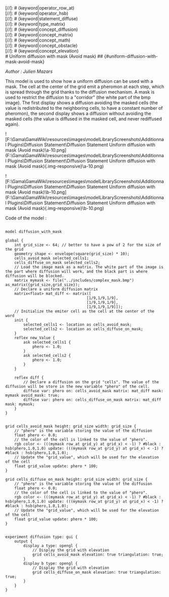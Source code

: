 [//]: # (keyword|operator_as_matrix)
<div class='gama-keyword-style' id ='102_0_193_operator-as-matrix'></div>
[//]: # (keyword|operator_row_at)
<div class='gama-keyword-style' id ='102_1_462_operator-row-at'></div>
[//]: # (keyword|operator_hsb)
<div class='gama-keyword-style' id ='102_2_324_operator-hsb'></div>
[//]: # (keyword|statement_diffuse)
<div class='gama-keyword-style' id ='102_3_580_statement-diffuse'></div>
[//]: # (keyword|type_matrix)
<div class='gama-keyword-style' id ='102_4_1556_type-matrix'></div>
[//]: # (keyword|concept_diffusion)
<div class='gama-keyword-style' id ='102_5_1602_concept-diffusion'></div>
[//]: # (keyword|concept_matrix)
<div class='gama-keyword-style' id ='102_6_70_concept-matrix'></div>
[//]: # (keyword|concept_math)
<div class='gama-keyword-style' id ='102_7_69_concept-math'></div>
[//]: # (keyword|concept_obstacle)
<div class='gama-keyword-style' id ='102_8_78_concept-obstacle'></div>
[//]: # (keyword|concept_elevation)
<div class='gama-keyword-style' id ='102_9_1603_concept-elevation'></div>
# Uniform diffusion with mask (Avoid mask) ## {#uniform-diffusion-with-mask-avoid-mask}


_Author : Julien Mazars_

This model is used to show how a uniform diffusion can be used with a mask. The cell at the center of the grid emit a pheromon at each step, which is spread through the grid thanks to the diffusion mechanism. A mask is used to restrict the diffusion to a "corridor" (the white part of the bmp image). The first display shows a diffusion avoiding the masked cells (the value is redistributed to the neighboring cells, to have a constant number of pheromon), the second display shows a diffusion without avoiding the masked cells (the value is diffused in the masked cell, and never rediffused again).


![F:\Gama\GamaWiki\resources\images\modelLibraryScreenshots\Additionnal Plugins\Diffusion Statement\Diffusion Statement Uniform diffusion with mask (Avoid mask)\a-10.png](F:\Gama\GamaWiki\resources\images\modelLibraryScreenshots\Additionnal Plugins\Diffusion Statement\Diffusion Statement Uniform diffusion with mask (Avoid mask){.img-responsive}\a-10.png)

![F:\Gama\GamaWiki\resources\images\modelLibraryScreenshots\Additionnal Plugins\Diffusion Statement\Diffusion Statement Uniform diffusion with mask (Avoid mask)\b-10.png](F:\Gama\GamaWiki\resources\images\modelLibraryScreenshots\Additionnal Plugins\Diffusion Statement\Diffusion Statement Uniform diffusion with mask (Avoid mask){.img-responsive}\b-10.png)

Code of the model : 

```

model diffusion_with_mask

global {
	int grid_size <- 64; // better to have a pow of 2 for the size of the grid
  	geometry shape <- envelope(square(grid_size) * 10);
  	cells_avoid_mask selected_cells1;
  	cells_diffuse_on_mask selected_cells2;
  	// Load the image mask as a matrix. The white part of the image is the part where diffusion will work, and the black part is where diffusion will be blocked.
  	matrix mymask <- file("../includes/complex_mask.bmp") as_matrix({grid_size,grid_size});
  	// Declare a uniform diffusion matrix
  	matrix<float> mat_diff <- matrix([
									[1/9,1/9,1/9],
									[1/9,1/9,1/9],
									[1/9,1/9,1/9]]);
	// Initialize the emiter cell as the cell at the center of the word
	init {
		selected_cells1 <- location as cells_avoid_mask;
		selected_cells2 <- location as cells_diffuse_on_mask;
	}
	reflex new_Value {
		ask selected_cells1 {
			phero <- 1.0;
		}
		ask selected_cells2 {
			phero <- 1.0;
		}
	}

	reflex diff {
		// Declare a diffusion on the grid "cells". The value of the diffusion will be store in the new variable "phero" of the cell.
		diffuse var: phero on: cells_avoid_mask matrix: mat_diff mask: mymask avoid_mask: true;
		diffuse var: phero on: cells_diffuse_on_mask matrix: mat_diff mask: mymask;	
	}
}


grid cells_avoid_mask height: grid_size width: grid_size {
	// "phero" is the variable storing the value of the diffusion
	float phero <- 0.0;
	// the color of the cell is linked to the value of "phero".
	rgb color <- (((mymask row_at grid_y) at grid_x) < -1) ? #black : hsb(phero,1.0,1.0) update: (((mymask row_at grid_y) at grid_x) < -1) ? #black : hsb(phero,1.0,1.0);
	// Update the "grid_value", which will be used for the elevation of the cell
	float grid_value update: phero * 100;
} 

grid cells_diffuse_on_mask height: grid_size width: grid_size {
	// "phero" is the variable storing the value of the diffusion
	float phero <- 0.0;
	// the color of the cell is linked to the value of "phero".
	rgb color <- (((mymask row_at grid_y) at grid_x) < -1) ? #black : hsb(phero,1.0,1.0) update: (((mymask row_at grid_y) at grid_x) < -1) ? #black : hsb(phero,1.0,1.0);
	// Update the "grid_value", which will be used for the elevation of the cell
	float grid_value update: phero * 100;
} 


experiment diffusion type: gui {
	output {
		display a type: opengl {
			// Display the grid with elevation
			grid cells_avoid_mask elevation: true triangulation: true;
		}
		display b type: opengl {
			// Display the grid with elevation
			grid cells_diffuse_on_mask elevation: true triangulation: true;
		}
	}
}
```